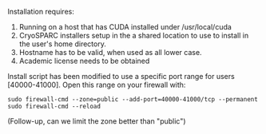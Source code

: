 Installation requires:

1) Running on a host that has CUDA installed under /usr/local/cuda
2) CryoSPARC installers setup in the a shared location to use to install in the user's home directory.
3) Hostname has to be valid, when used as all lower case. 
4) Academic license needs to be obtained

Install script has been modified to use a specific port range for users [40000-41000]. Open this range on your firewall with:

```
sudo firewall-cmd --zone=public --add-port=40000-41000/tcp --permanent
sudo firewall-cmd --reload
```

(Follow-up, can we limit the zone better than "public")
